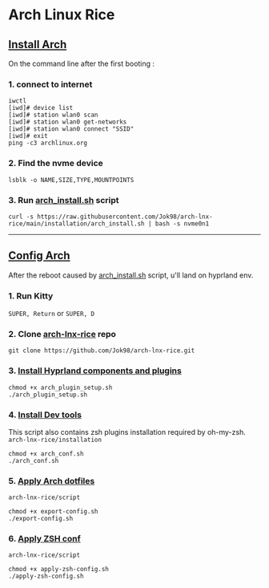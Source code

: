 # Arch Linux Rice

## [Install Arch](installation/arch_install.sh)
On the command line after the first booting :
### 1. connect to internet
```shell
iwctl
[iwd]# device list
[iwd]# station wlan0 scan
[iwd]# station wlan0 get-networks
[iwd]# station wlan0 connect "SSID"
[iwd]# exit
ping -c3 archlinux.org
```
### 2. Find the nvme device
```shell
lsblk -o NAME,SIZE,TYPE,MOUNTPOINTS
```

### 3. Run [arch_install.sh](installation/arch_install.sh) script
```shell
curl -s https://raw.githubusercontent.com/Jok98/arch-lnx-rice/main/installation/arch_install.sh | bash -s nvme0n1
```

---

## [Config Arch](installation/arch_conf.sh)
After the reboot caused by [arch_install.sh](installation/arch_install.sh) script, u'll land on hyprland env.

### 1. Run Kitty
`SUPER, Return` or `SUPER, D`

### 2. Clone [arch-lnx-rice](https://github.com/Jok98/arch-lnx-rice) repo
```shell
git clone https://github.com/Jok98/arch-lnx-rice.git
```

### 3. [Install Hyprland components and plugins](installation/arch_plugin_setup.sh)
```shell
chmod +x arch_plugin_setup.sh
./arch_plugin_setup.sh
```

### 4. [Install Dev tools](installation/arch_dev_conf.sh)
This script also contains zsh plugins installation required by oh-my-zsh.
`arch-lnx-rice/installation`
```shell
chmod +x arch_conf.sh
./arch_conf.sh
```

### 5. [Apply Arch dotfiles](script/export-config.sh)
`arch-lnx-rice/script`
```shell
chmod +x export-config.sh
./export-config.sh
```

### 6. [Apply ZSH conf](script/apply-zsh-config.sh)
`arch-lnx-rice/script`
```shell
chmod +x apply-zsh-config.sh
./apply-zsh-config.sh
```